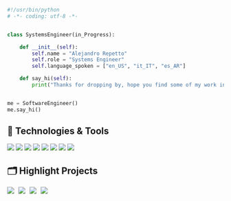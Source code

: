 ```python
#!/usr/bin/python
# -*- coding: utf-8 -*-


class SystemsEngineer(in_Progress):

    def __init__(self):
        self.name = "Alejandro Repetto"
        self.role = "Systems Engineer"
        self.language_spoken = ["en_US", "it_IT", "es_AR"]

    def say_hi(self):
        print("Thanks for dropping by, hope you find some of my work interesting.")


me = SoftwareEngineer()
me.say_hi()
```


## 🔧 Technologies & Tools

![](https://img.shields.io/badge/Editor-VS_Code-informational?style=flat&logo=visual-studio-code&logoColor=white&color=6aa6f8)
![](https://img.shields.io/badge/Code-Python-informational?style=flat&logo=python&logoColor=white&color=6aa6f8)
![](https://img.shields.io/badge/Code-JavaScript-informational?style=flat&logo=javascript&logoColor=white&color=6aa6f8)
![](https://img.shields.io/badge/Code-React-informational?style=flat&logo=react&logoColor=white&color=6aa6f8)
![](https://img.shields.io/badge/Shell-Bash-informational?style=flat&logo=gnu-bash&logoColor=white&color=6aa6f8)
![](https://img.shields.io/badge/Tools-PostgreSQL-informational?style=flat&logo=postgresql&logoColor=white&color=6aa6f8)
![](https://img.shields.io/badge/Tools-Docker-informational?style=flat&logo=docker&logoColor=white&color=6aa6f8)
![](https://img.shields.io/badge/Tools-Kubernetes-informational?style=flat&logo=kubernetes&logoColor=white&color=6aa6f8)


## 🗂️ Highlight Projects

<div style="display: flex; flex-wrap: wrap; gap: 10px;">

  <a href="https://github.com/Repetto-A/Real_Estate_System">
    <img src="https://github-readme-stats.vercel.app/api/pin/?username=repetto-a&repo=Real_Estate_System&show_icons=true&line_height=27&title_color=6aa6f8&text_color=8a919a&icon_color=6aa6f8&bg_color=22272e" />
  </a>

  <a href="https://github.com/Repetto-A/cotibot">
    <img src="https://github-readme-stats.vercel.app/api/pin/?username=repetto-a&repo=cotibot&show_icons=true&line_height=27&title_color=6aa6f8&text_color=8a919a&icon_color=6aa6f8&bg_color=22272e" />
  </a>
  
  <a href="[https://github.com/Repetto-A/cotibot](https://github.com/lucianoacosta23/Bridgify)">
    <img src="https://github-readme-stats.vercel.app/api/pin/?username=lucianoacosta23&repo=Bridgify&show_icons=true&line_height=27&title_color=6aa6f8&text_color=8a919a&icon_color=6aa6f8&bg_color=22272e" />
  </a>

  <a href="https://github.com/MiguelMussi/NASA_SpaceApps2024">
    <img src="https://github-readme-stats.vercel.app/api/pin/?username=miguelmussi&repo=NASA_SpaceApps2024&show_icons=true&line_height=27&title_color=6aa6f8&text_color=8a919a&icon_color=6aa6f8&bg_color=22272e" />
  </a>

</div>
